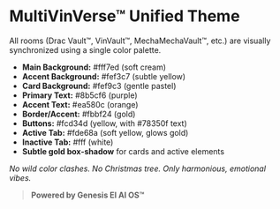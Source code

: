 # MultiVinVerse™ Unified Theme

All rooms (Drac Vault™, VinVault™, MechaMechaVault™, etc.) are visually synchronized using a single color palette.

- **Main Background:** #fff7ed (soft cream)
- **Accent Background:** #fef3c7 (subtle yellow)
- **Card Background:** #fef9c3 (gentle pastel)
- **Primary Text:** #8b5cf6 (purple)
- **Accent Text:** #ea580c (orange)
- **Border/Accent:** #fbbf24 (gold)
- **Buttons:** #fcd34d (yellow, with #78350f text)
- **Active Tab:** #fde68a (soft yellow, glows gold)
- **Inactive Tab:** #fff (white)
- **Subtle gold box-shadow** for cards and active elements

*No wild color clashes. No Christmas tree. Only harmonious, emotional vibes.*

> **Powered by Genesis EI AI OS™**